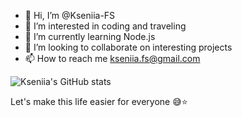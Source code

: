 - 👋 Hi, I’m @Kseniia-FS
- 👀 I’m interested in coding and traveling
- 🌱 I’m currently learning Node.js
- 💞️ I’m looking to collaborate on interesting projects
- 📫 How to reach me kseniia.fs@gmail.com

![Kseniia's GitHub stats](https://github-readme-stats.vercel.app/api?username=Kseniia-FS&show_icons=true&theme=tokyonight)

Let's make this life easier for everyone :sweat_smile::star:

<!-- ![Screenshot](react.png) -->

<!---
Kseniia-FS/Kseniia-FS is a ✨ special ✨ repository because its `README.md` (this file) appears on your GitHub profile.
You can click the Preview link to take a look at your changes.
--->
